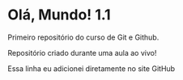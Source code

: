 # Olá, Mundo! 1.1
 Primeiro repositório do curso de Git e Github.

 Repositório criado durante uma aula ao vivo!
 
 Essa linha eu adicionei diretamente no site GitHub

